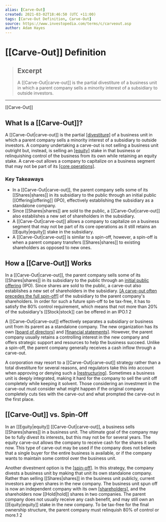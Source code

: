 ```yaml
---
alias: [Carve-Out]
created: 2021-03-02T18:46:50 (UTC +11:00)
tags: [Carve-Out Definition, Carve-Out]
source: https://www.investopedia.com/terms/c/carveout.asp
author: Adam Hayes
---
```


# [[Carve-Out]] Definition

> ## Excerpt
> A [[Carve-Out|carve-out]] is the partial divestiture of a business unit in which a parent company sells a minority interest of a subsidiary to outside investors.

---

[[Carve-Out]]
## What Is a [[Carve-Out]]?

A [[Carve-Out|carve-out]] is the partial [[divestiture]](https://www.investopedia.com/terms/d/divestiture.asp) of a business unit in which a parent company sells a minority interest of a subsidiary to outside investors. A company undertaking a carve-out is not selling a business unit outright but, instead, is selling an [[equity]](https://www.investopedia.com/terms/e/[[Equity|equity]].asp) stake in that business or relinquishing control of the business from its own while retaining an equity stake. A carve-out allows a company to capitalize on a business segment that may not be part of its [[core operations]](https://www.investopedia.com/terms/c/coreearnings.asp).

### Key Takeaways

-   In a [[Carve-Out|carve-out]], the parent company sells some of its [[Shares|shares]] in its subsidiary to the public through an initial public [[Offering|offering]] (IPO), effectively establishing the subsidiary as a standalone company.
-   Since [[Shares|shares]] are sold to the public, a [[Carve-Out|carve-out]] also establishes a new set of shareholders in the subsidiary.
-   A [[Carve-Out|carve-out]] allows a company to capitalize on a business segment that may not be part of its core operations as it still retains an [[Equity|equity]] stake in the subsidiary.
-   A [[Carve-Out|carve-out]] is similar to a spin-off, however, a spin-off is when a parent company transfers [[Shares|shares]] to existing shareholders as opposed to new ones.

## How a [[Carve-Out]] Works

In a [[Carve-Out|carve-out]], the parent company sells some of its [[Shares|shares]] in its subsidiary to the public through an [initial public offering](https://www.investopedia.com/terms/i/ipo.asp) (IPO). Since shares are sold to the public, a carve-out also establishes a new set of shareholders in the subsidiary. [[A carve-out often precedes the full spin-off]](https://www.investopedia.com/articles/investing/090715/comparing-spinoffs-splitoffs-and-carveouts.asp) of the subsidiary to the parent company's shareholders. In order for such a future spin-off to be tax-free, it has to satisfy the 80% control requirement, which means that not more than 20% of the subsidiary's [[Stock|stock]] can be offered in an IPO.1 2

A [[Carve-Out|carve-out]] effectively separates a subsidiary or business unit from its parent as a standalone company. The new organization has its own [[board of directors]](https://www.investopedia.com/terms/b/boardofdirectors.asp) and [[financial statements]](https://www.investopedia.com/terms/f/financial-statements.asp). However, the parent company usually retains a controlling interest in the new company and offers strategic support and resources to help the business succeed. Unlike a spin-off, the parent company generally receives a cash inflow through a carve-out.

A corporation may resort to a [[Carve-Out|carve-out]] strategy rather than a total divestiture for several reasons, and regulators take this into account when approving or denying such a [[restructuring]](https://www.investopedia.com/terms/r/restructuring.asp). Sometimes a business unit is deeply integrated, making it hard for the company to sell the unit off completely while keeping it solvent. Those considering an investment in the carve-out must consider what might happen if the original company completely cuts ties with the carve-out and what prompted the carve-out in the first place.

## [[Carve-Out]] vs. Spin-Off

In an [[Equity|equity]] [[Carve-Out|carve-out]], a business sells [[Shares|shares]] in a business unit. The ultimate goal of the company may be to fully divest its interests, but this may not be for several years. The equity carve-out allows the company to receive cash for the shares it sells now. This type of carve-out may be used if the company does not believe that a single buyer for the entire business is available, or if the company wants to maintain some control over the business unit.

Another divestment option is the [[spin-off]](https://www.investopedia.com/terms/s/spinoff.asp). In this strategy, the company divests a business unit by making that unit its own standalone company. Rather than selling [[Shares|shares]] in the business unit publicly, current investors are given shares in the new company. The business unit spun off is now an independent company with its own [[shareholders]](https://www.investopedia.com/terms/s/shareholder.asp), and the shareholders now [[Hold|hold]] shares in two companies. The parent company does not usually receive any cash benefit, and may still own an [[Equity|equity]] stake in the new company. To be tax-free for the final ownership structure, the parent company must relinquish 80% of control or more.1 2
